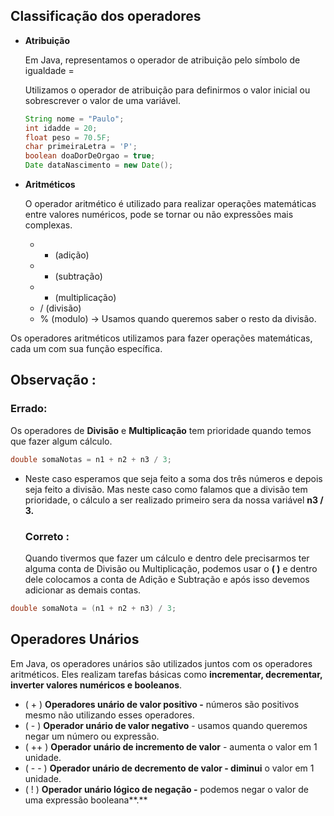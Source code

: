 ## Classificação dos operadores

- **Atribuição**
    
    Em Java, representamos o operador de atribuição pelo símbolo de igualdade =
    
    Utilizamos o operador de atribuição para definirmos o valor inicial ou sobrescrever o valor de uma variável.
    
    ```java
    String nome = "Paulo";
    int idadde = 20;
    float peso = 70.5F;
    char primeiraLetra = 'P';
    boolean doaDorDeOrgao = true;
    Date dataNascimento = new Date();
    ```
    
- **Aritméticos**
    
    O operador aritmético é utilizado para realizar operações matemáticas entre valores numéricos, pode se tornar ou não expressões mais complexas.
    
    - - (adição)
    - - (subtração)
    - - (multiplicação)
    - / (divisão)
    - % (modulo) → Usamos quando queremos saber o resto da divisão.

Os operadores aritméticos utilizamos para fazer operações matemáticas, cada um com sua função específica.

## Observação :

### Errado:

Os operadores de **Divisão** e **Multiplicação** tem prioridade quando temos que fazer algum cálculo.

```java
double somaNotas = n1 + n2 + n3 / 3;
```

- Neste caso esperamos que seja feito a soma dos três números e depois seja feito a divisão. Mas neste caso como falamos que a divisão tem prioridade, o cálculo a ser realizado primeiro sera da nossa variável **n3 / 3.**
    
    ### Correto :
    
    Quando tivermos que fazer um cálculo e dentro dele precisarmos ter alguma conta de Divisão ou Multiplicação, podemos usar o **( )** e dentro dele colocamos a conta de Adição e Subtração e após isso devemos adicionar as demais contas.
    

```java
double somaNota = (n1 + n2 + n3) / 3;
```

## Operadores Unários

Em Java, os operadores unários são utilizados juntos com os operadores aritméticos. Eles realizam tarefas básicas como **incrementar, decrementar, inverter valores numéricos e booleanos**.

- ( + ) **Operadores unário de valor positivo -** números são positivos mesmo não utilizando esses operadores.
- ( - ) **Operador unário de valor negativo** - usamos quando queremos negar um número ou expressão.
- ( ++ ) **Operador unário de incremento de valor** - aumenta o valor em 1 unidade.
- ( - - ) **Operador unário de decremento de valor - diminui** o valor em 1 unidade.
- ( ! ) **Operador unário lógico de negação -** podemos negar o valor de uma expressão booleana**.**